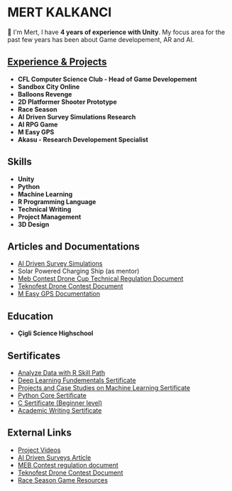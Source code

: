 # **MERT KALKANCI**

👋 I'm Mert, I have  **4 years of experience with Unity**. My focus area for the past few years has been about Game developement, AR and AI.

## [**Experience & Projects**](https://www.youtube.com/playlist?list=PLVwfoXw967RMdR2YwTD68kd8p7GShOcJl)

- **CFL Computer Science Club - Head of Game Developement**
- **Sandbox City Online**
- **Balloons Revenge**
- **2D Platformer Shooter Prototype**
- **Race Season**
- **AI Driven Survey Simulations Research**
- **AI RPG Game**
- **M Easy GPS**
- **Akasu - Research Developement Specialist**


## **Skills**

- **Unity**
- **Python**
- **Machine Learning**
- **R Programming Language**
- **Technical Writing**
- **Project Management**
- **3D Design**

## **Articles and Documentations**

- [AI Driven Survey Simulations](https://docs.google.com/document/d/1FTmDdBBvgK_MQgY40Fv1EBHKhkxJWL2gvqjYuY3NvkQ/edit?usp=drivesdk)
- Solar Powered Charging Ship (as mentor)
- [Meb Contest Drone Cup Technical Regulation Document](https://docs.google.com/document/d/15I6VlENZa79XjIXvOkwVxk30ePsvgz_-/edit?usp=drivesdk&ouid=112074028541645414013&rtpof=true&sd=true)
- [Teknofest Drone Contest Document](https://docs.google.com/document/d/1qg9hs9HApZ9YQcaVEEJPpPIqBT7H44hgfqi-JrRAlHQ/edit?usp=drivesdk)
- [M Easy GPS Documentation](https://docs.google.com/document/d/18pJIIJ79jd8tpjXdMVP80ITcaW1g6mN9heOl3Q9wn04/edit?usp=drivesdk)

## **Education**

- **Çigli Science Highschool**

## Sertificates

- [Analyze Data with R Skill Path](https://www.codecademy.com/profiles/system4382609358/certificates/5ea997e832f098001378ca08)
- [Deep Learning Fundementals Sertificate](https://courses.cognitiveclass.ai/certificates/b6eb01a68b1e45ce87283ebf2bfd4305)
- [Projects and Case Studies on Machine Learning Sertificate](https://www.educba.com/certificate/?c=TOB5CJKNG)
- [Python Core Sertificate](https://api2.sololearn.com/v2/certificates/CT-KXOUWLJA/image/png)
- [C Sertificate (Beginner level)](https://api2.sololearn.com/v2/certificates/CT-RZEMJITS/image/png)
- [Academic Writing Sertificate](https://drive.google.com/file/d/1yCqzNNlcze2-nH8Lj_-btmfIczH-mzkp/view?usp=drivesdk)

## **External Links**

- [Project Videos](https://youtube.com/playlist?list=PLVwfoXw967RMdR2YwTD68kd8p7GShOcJl)
- [AI Driven Surveys Article](https://docs.google.com/document/u/0/d/1FTmDdBBvgK_MQgY40Fv1EBHKhkxJWL2gvqjYuY3NvkQ/mobilebasic)
- [MEB Contest regulation document ](https://docs.google.com/document/d/15I6VlENZa79XjIXvOkwVxk30ePsvgz_-/edit?usp=drivesdk&ouid=112074028541645414013&rtpof=true&sd=true)
- [Teknofest Drone Contest Document ](https://docs.google.com/document/d/1qg9hs9HApZ9YQcaVEEJPpPIqBT7H44hgfqi-JrRAlHQ/edit?usp=drivesdk)
- [Race Season Game Resources](http://archive.raceseason.xyz/)
